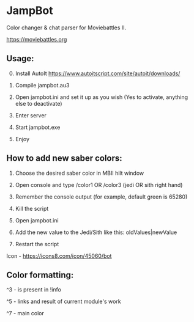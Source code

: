 # JampBot
Color changer & chat parser for Moviebattles II.

https://moviebattles.org

## Usage:

0. Install AutoIt https://www.autoitscript.com/site/autoit/downloads/

1. Compile jampbot.au3

2. Open jampbot.ini and set it up as you wish (Yes to activate, anything else to deactivate)
	
3. Enter server

4. Start jampbot.exe

5. Enjoy



## How to add new saber colors:

1. Choose the desired saber color in MBII hilt window

2. Open console and type /color1 OR /color3 (jedi OR sith right hand)

3. Remember the console output (for example, default green is 65280)

4. Kill the script

5. Open jampbot.ini

7. Add the new value to the Jedi/Sith like this: oldValues|newValue

6. Restart the script

Icon - https://icons8.com/icon/45060/bot



## Color formatting:

^3 - is present in !info

^5 - links and result of current module's work

^7 - main color
